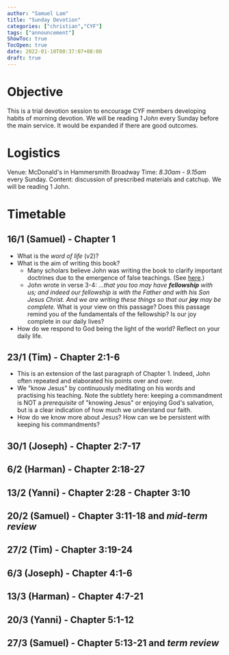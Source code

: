 ```yaml
---
author: "Samuel Lam"
title: "Sunday Devotion"
categories: ["christian","CYF"]
tags: ["announcement"]
ShowToc: true
TocOpen: true
date: 2022-01-10T00:37:07+08:00
draft: true
---
```


# Objective
This is a trial devotion session to encourage CYF members developing habits of morning devotion. We will be reading *1 John* every Sunday before the main service. It would be expanded if there are good outcomes.

# Logistics
Venue: McDonald's in Hammersmith Broadway
Time: *8.30am - 9.15am* every Sunday.
Content: discussion of prescribed materials and catchup. We will be reading 1 John.

# Timetable
## 16/1 (Samuel) - Chapter 1
- What is the *word of life* (v2)?
- What is the aim of writing this book?
    - Many scholars believe John was writing the book to clarify important doctrines due to the emergence of false teachings. (See [here](https://www.ccbiblestudy.org/New%20Testament/62%201John/62CT00.htm).)
    - John wrote in verse 3-4: *...that you too may have **fellowship** with us; and indeed our fellowship is with the Father and with his Son Jesus Christ. And we are writing these things so that our **joy** may be complete.* What is your view on this passage? Does this passage remind you of the fundamentals of the fellowship? Is our joy complete in our daily lives?
- How do we respond to God being the light of the world? Reflect on your daily life.

## 23/1 (Tim) - Chapter 2:1-6
- This is an extension of the last paragraph of Chapter 1. Indeed, John often repeated and elaborated his points over and over.
- We "know Jesus" by continuously meditating on his words and practising his teaching. Note the subtlety here: keeping a commandment is NOT a *prerequisite* of "knowing Jesus" or enjoying God's salvation, but is a clear indication of how much we understand our faith.
- How do we know more about Jesus? How can we be persistent with keeping his commandments?

## 30/1 (Joseph) - Chapter 2:7-17
## 6/2 (Harman) - Chapter 2:18-27
## 13/2 (Yanni) - Chapter 2:28 - Chapter 3:10
## 20/2 (Samuel) - Chapter 3:11-18 and *mid-term review*
## 27/2 (Tim) - Chapter 3:19-24
## 6/3 (Joseph) - Chapter 4:1-6
## 13/3 (Harman) - Chapter 4:7-21
## 20/3 (Yanni) - Chapter 5:1-12
## 27/3 (Samuel) - Chapter 5:13-21 and *term review*
